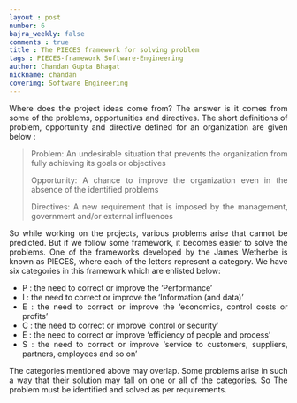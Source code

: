```yaml
---
layout : post
number: 6
bajra_weekly: false
comments : true
title : The PIECES framework for solving problem
tags : PIECES-framework Software-Engineering
author: Chandan Gupta Bhagat
nickname: chandan
coverimg: Software Engineering
---
```


<p align="justify">Where does the project ideas come from? The answer is it comes from some of the problems, opportunities and directives. The short definitions of problem, opportunity and directive defined for an organization are given below :</p>

<blockquote>
<p align="justify">Problem: An undesirable situation that prevents the organization from fully achieving its goals or objectives</p>
<p align="justify">Opportunity: A chance to improve the organization even in the absence of the identified problems</p>
<p align="justify">Directives: A new requirement that is imposed by the management, government and/or external influences</p>
</blockquote>
<p align="justify">So while working on the projects, various problems arise that cannot be predicted. But if we follow some framework, it becomes easier to solve the problems. One of the frameworks developed by the James Wetherbe is known as PIECES, where each of the letters represent a category. We have six categories in this framework which are enlisted below:</p>

<ul>
 	<li>
<div align="justify">P : the need to correct or improve the ‘Performance’</div></li>
 	<li>
<div align="justify">I : the need to correct or improve the ‘Information (and data)’</div></li>
 	<li>
<div align="justify">E : the need to correct or improve the ‘economics, control costs or profits’</div></li>
 	<li>
<div align="justify">C : the need to correct or improve ‘control or security’</div></li>
 	<li>
<div align="justify">E : the need to correct or improve ‘efficiency of people and process’</div></li>
 	<li>
<div align="justify">S : the need to correct or improve ‘service to customers, suppliers, partners, employees and so on’</div></li>
</ul>
<p align="justify">The categories mentioned above may overlap. Some problems arise in such a way that their solution may fall on one or all of the categories. So The problem must be identified and solved as per requirements.</p>